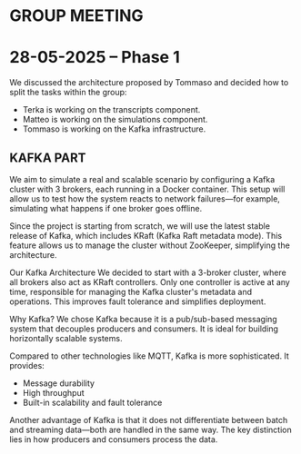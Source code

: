 # GROUP MEETING
# 28-05-2025 – Phase 1
We discussed the architecture proposed by Tommaso and decided how to split the tasks within the group:

- Terka is working on the transcripts component.
- Matteo is working on the simulations component.
- Tommaso is working on the Kafka infrastructure.

## KAFKA PART
We aim to simulate a real and scalable scenario by configuring a Kafka cluster with 3 brokers, each running in a Docker container. This setup will allow us to test how the system reacts to network failures—for example, simulating what happens if one broker goes offline.

Since the project is starting from scratch, we will use the latest stable release of Kafka, which includes KRaft (Kafka Raft metadata mode). This feature allows us to manage the cluster without ZooKeeper, simplifying the architecture.

Our Kafka Architecture
We decided to start with a 3-broker cluster, where all brokers also act as KRaft controllers. Only one controller is active at any time, responsible for managing the Kafka cluster's metadata and operations. This improves fault tolerance and simplifies deployment.

Why Kafka?
We chose Kafka because it is a pub/sub-based messaging system that decouples producers and consumers. It is ideal for building horizontally scalable systems.

Compared to other technologies like MQTT, Kafka is more sophisticated. It provides:

- Message durability
- High throughput
- Built-in scalability and fault tolerance

Another advantage of Kafka is that it does not differentiate between batch and streaming data—both are handled in the same way. The key distinction lies in how producers and consumers process the data.



